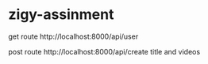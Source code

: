 # zigy-assinment

get route http://localhost:8000/api/user

post route http://localhost:8000/api/create
title and videos 
